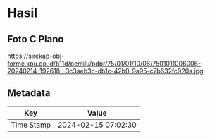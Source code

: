 # Hasil

## Foto C Plano

https://sirekap-obj-formc.kpu.go.id/b11d/pemilu/pdpr/75/01/01/10/06/7501011006006-20240214-192618--3c3aeb3c-db1c-42b0-9a95-c7b632fc920a.jpg


## Metadata

| Key        | Value               |
| ---------- | ------------------- |
| Time Stamp | 2024-02-15 07:02:30 |



